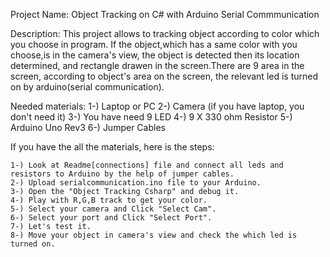 Project Name: Object Tracking on C# with Arduino Serial Commmunication

Description: This project allows to tracking object according to color which you choose in program.
If the object,which has a same color with you choose,is in the camera's view, the object is detected then
its location determined, and rectangle drawen in the screen.There are 9 area in the screen, according to
object's area on the screen, the relevant led is turned on by arduino(serial communication).

Needed materials:
		1-) Laptop or PC
		2-) Camera (if you have laptop, you don't need it)
		3-) You have need 9 LED
		4-) 9 X 330 ohm Resistor
		5-) Arduino Uno Rev3
		6-) Jumper Cables
		
If you have the all the materials, here is the steps:

	1-) Look at Readme[connections] file and connect all leds and resistors to Arduino by the help of jumper cables.
	2-) Upload serialcommunication.ino file to your Arduino.
	3-) Open the "Object Tracking Csharp" and debug it.
	4-) Play with R,G,B track to get your color.
	5-) Select your camera and Click "Select Cam".
	6-) Select your port and Click "Select Port".
	7-) Let's test it.
	8-) Move your object in camera's view and check the which led is turned on.
